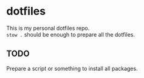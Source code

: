 # dotfiles
This is my personal dotfiles repo.\
```stow .``` should be enough to prepare all the dotfiles.

## TODO
Prepare a script or something to install all packages.
